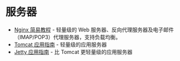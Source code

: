 # 服务器

- [Nginx 简易教程](https://github.com/dunwu/nginx-tutorial) - 轻量级的 Web 服务器、反向代理服务器及电子邮件（IMAP/POP3）代理服务器，支持负载均衡。
- [Tomcat 应用指南](tomcat.md) - 轻量级的应用服务器
- [Jetty 应用指南](jetty.md) - 比 Tomcat 更轻量级的应用服务器
